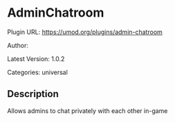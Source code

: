 # AdminChatroom

Plugin URL: https://umod.org/plugins/admin-chatroom

Author: 

Latest Version: 1.0.2

Categories: universal

## Description

Allows admins to chat privately with each other in-game

